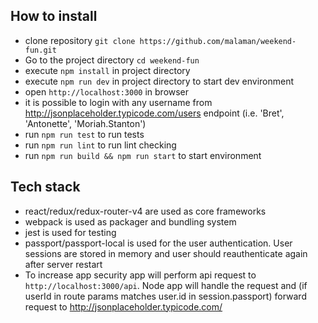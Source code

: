 ## How to install

- clone repository `git clone https://github.com/malaman/weekend-fun.git`
- Go to the project directory `cd weekend-fun`
- execute `npm install` in project directory
- execute `npm run dev` in project directory to start dev environment
- open `http://localhost:3000` in browser
- it is possible to login with any username from http://jsonplaceholder.typicode.com/users endpoint
(i.e. 'Bret', 'Antonette', 'Moriah.Stanton')
- run `npm run test` to run tests
- run `npm run lint` to run lint checking
- run `npm run build && npm run start` to start environment


## Tech stack
- react/redux/redux-router-v4 are used as core frameworks
- webpack is used as packager and bundling system
- jest is used for testing
- passport/passport-local is used for the user authentication.
User sessions are stored in memory and user should reauthenticate again after server restart
- To increase app security app will perform api request to `http://localhost:3000/api`.
Node app will handle the request and (if userId in route params matches user.id in session.passport) forward request to http://jsonplaceholder.typicode.com/
